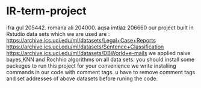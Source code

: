 # IR-term-project
ifra gul 205442. romana ali 204000. aqsa imtiaz 206660
our project built in Rstudio
data sets which we are used are :
https://archive.ics.uci.edu/ml/datasets/Legal+Case+Reports
https://archive.ics.uci.edu/ml/datasets/Sentence+Classification
https://archive.ics.uci.edu/ml/datasets/DBWorld+e-mails
we applied naive bayes,KNN and Rochhio algorithms on all data sets.
you should install some packeges to run this project
for your convenience we write instaliing commands in our code with comment tags.
u have to remove comment tags and set addresses of above datasets before runing the  code.

